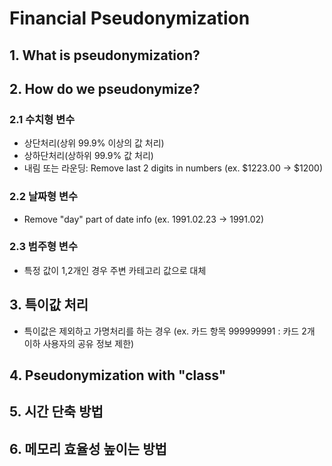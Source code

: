 # Financial Pseudonymization

## 1. What is pseudonymization?

## 2. How do we pseudonymize?  
### 2.1 수치형 변수  
- 상단처리(상위 99.9% 이상의 값 처리)  
- 상하단처리(상하위 99.9% 값 처리)  
- 내림 또는 라운딩: Remove last 2 digits in numbers (ex. $1223.00 -> $1200)  
### 2.2 날짜형 변수
- Remove "day" part of date info (ex. 1991.02.23 -> 1991.02)  
### 2.3 범주형 변수
- 특정 값이 1,2개인 경우 주변 카테고리 값으로 대체  
  
## 3. 특이값 처리
- 특이값은 제외하고 가명처리를 하는 경우 (ex. 카드 항목 999999991 : 카드 2개 이하 사용자의 공유 정보 제한)

## 4. Pseudonymization with "class" 

## 5. 시간 단축 방법

## 6. 메모리 효율성 높이는 방법
  
